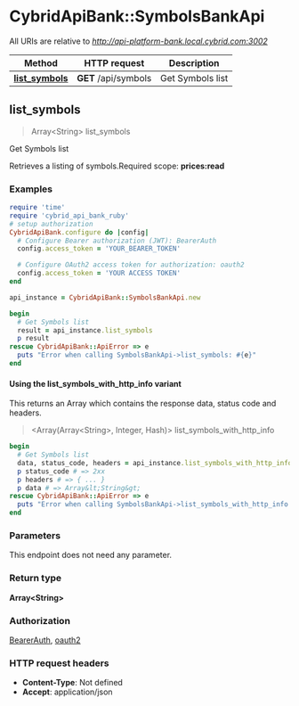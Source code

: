 # CybridApiBank::SymbolsBankApi

All URIs are relative to *http://api-platform-bank.local.cybrid.com:3002*

| Method | HTTP request | Description |
| ------ | ------------ | ----------- |
| [**list_symbols**](SymbolsBankApi.md#list_symbols) | **GET** /api/symbols | Get Symbols list |


## list_symbols

> Array&lt;String&gt; list_symbols

Get Symbols list

Retrieves a listing of symbols.Required scope: **prices:read**

### Examples

```ruby
require 'time'
require 'cybrid_api_bank_ruby'
# setup authorization
CybridApiBank.configure do |config|
  # Configure Bearer authorization (JWT): BearerAuth
  config.access_token = 'YOUR_BEARER_TOKEN'

  # Configure OAuth2 access token for authorization: oauth2
  config.access_token = 'YOUR ACCESS TOKEN'
end

api_instance = CybridApiBank::SymbolsBankApi.new

begin
  # Get Symbols list
  result = api_instance.list_symbols
  p result
rescue CybridApiBank::ApiError => e
  puts "Error when calling SymbolsBankApi->list_symbols: #{e}"
end
```

#### Using the list_symbols_with_http_info variant

This returns an Array which contains the response data, status code and headers.

> <Array(Array&lt;String&gt;, Integer, Hash)> list_symbols_with_http_info

```ruby
begin
  # Get Symbols list
  data, status_code, headers = api_instance.list_symbols_with_http_info
  p status_code # => 2xx
  p headers # => { ... }
  p data # => Array&lt;String&gt;
rescue CybridApiBank::ApiError => e
  puts "Error when calling SymbolsBankApi->list_symbols_with_http_info: #{e}"
end
```

### Parameters

This endpoint does not need any parameter.

### Return type

**Array&lt;String&gt;**

### Authorization

[BearerAuth](../README.md#BearerAuth), [oauth2](../README.md#oauth2)

### HTTP request headers

- **Content-Type**: Not defined
- **Accept**: application/json


